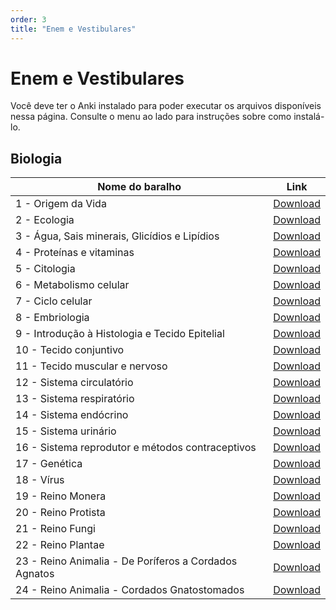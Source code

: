 ```yaml
---
order: 3
title: "Enem e Vestibulares"
---
```


# Enem e Vestibulares

Você deve ter o Anki instalado para poder executar os arquivos disponíveis nessa página. Consulte o menu ao lado para instruções sobre como instalá-lo.

## Biologia

<TableWrap>

| Nome do baralho                                       | Link                                                                                            |
|-------------------------------------------------------|-------------------------------------------------------------------------------------------------|
| 1 - Origem da Vida                                    | [Download](https://raposas.net/0:/Arquivos%20Principais/Flashcards/Enem%20e%20Vestibulares/Biologia/1%20-%20Origem%20da%20Vida.apkg) |
| 2 - Ecologia                                          | [Download](https://raposas.net/0:/Arquivos%20Principais/Flashcards/Enem%20e%20Vestibulares/Biologia/2%20-%20Ecologia.apkg)     |
| 3 - Água, Sais minerais, Glicídios e Lipídios         | [Download](https://raposas.net/0:/Arquivos%20Principais/Flashcards/Enem%20e%20Vestibulares/Biologia/3%20-%20%C3%81gua,%20Sais%20minerais,%20Glic%C3%ADdios%20e%20Lip%C3%ADdios.apkg) |
| 4 - Proteínas e vitaminas                             | [Download](https://raposas.net/0:/Arquivos%20Principais/Flashcards/Enem%20e%20Vestibulares/Biologia/4%20-%20Prote%C3%ADnas%20e%20vitaminas.apkg)   |
| 5 - Citologia                                         | [Download](https://raposas.net/0:/Arquivos%20Principais/Flashcards/Enem%20e%20Vestibulares/Biologia/5%20-%20Citologia.apkg) |
| 6 - Metabolismo celular                               | [Download](https://raposas.net/0:/Arquivos%20Principais/Flashcards/Enem%20e%20Vestibulares/Biologia/6%20-%20Metabolismo%20celular.apkg)     |
| 7 - Ciclo celular                                     | [Download](https://raposas.net/0:/Arquivos%20Principais/Flashcards/Enem%20e%20Vestibulares/Biologia/7%20-%20Ciclo%20celular.apkg)       |
| 8 - Embriologia                                       | [Download](https://raposas.net/0:/Arquivos%20Principais/Flashcards/Enem%20e%20Vestibulares/Biologia/8%20-%20Embriologia.apkg)   |
| 9 - Introdução à Histologia e Tecido Epitelial        | [Download](https://raposas.net/0:/Arquivos%20Principais/Flashcards/Enem%20e%20Vestibulares/Biologia/9%20-%20Introdu%C3%A7%C3%A3o%20%C3%A0%20histologia%20e%20tecido%20epitelial.apkg)   |
| 10 - Tecido conjuntivo                                | [Download](https://raposas.net/0:/Arquivos%20Principais/Flashcards/Enem%20e%20Vestibulares/Biologia/10%20-%20Tecido%20conjuntivo.apkg)   |
| 11 - Tecido muscular e nervoso                        | [Download](https://raposas.net/0:/Arquivos%20Principais/Flashcards/Enem%20e%20Vestibulares/Biologia/11%20-%20Tecido%20Muscular%20e%20Nervoso.apkg)   |
| 12 - Sistema circulatório                             | [Download](https://raposas.net/0:/Arquivos%20Principais/Flashcards/Enem%20e%20Vestibulares/Biologia/12%20-%20Sistema%20circulat%C3%B3rio.apkg)   |
| 13 - Sistema respiratório                             | [Download](https://raposas.net/0:/Arquivos%20Principais/Flashcards/Enem%20e%20Vestibulares/Biologia/13%20-%20Sistema%20respirat%C3%B3rio.apkg)   |
| 14 - Sistema endócrino                                | [Download](https://raposas.net/0:/Arquivos%20Principais/Flashcards/Enem%20e%20Vestibulares/Biologia/14%20-%20Sistema%20end%C3%B3crino.apkg)   |
| 15 - Sistema urinário                                 | [Download](https://raposas.net/0:/Arquivos%20Principais/Flashcards/Enem%20e%20Vestibulares/Biologia/15%20-%20Sistema%20urin%C3%A1rio.apkg)   |
| 16 - Sistema reprodutor e métodos contraceptivos      | [Download](https://raposas.net/0:/Arquivos%20Principais/Flashcards/Enem%20e%20Vestibulares/Biologia/16%20-%20Sistema%20reprodutor%20e%20m%C3%A9todos%20contraceptivos.apkg)   |
| 17 - Genética                                         | [Download](https://raposas.net/0:/Arquivos%20Principais/Flashcards/Enem%20e%20Vestibulares/Biologia/17%20-%20Gen%C3%A9tica.apkg)   |
| 18 - Vírus                                            | [Download](https://raposas.net/0:/Arquivos%20Principais/Flashcards/Enem%20e%20Vestibulares/Biologia/18%20-%20V%C3%ADrus.apkg)   |
| 19 - Reino Monera                                     | [Download](https://raposas.net/0:/Arquivos%20Principais/Flashcards/Enem%20e%20Vestibulares/Biologia/19%20-%20Reino%20Monera.apkg)   |
| 20 - Reino Protista                                   | [Download](https://raposas.net/0:/Arquivos%20Principais/Flashcards/Enem%20e%20Vestibulares/Biologia/20%20-%20Reino%20Protista.apkg)   |
| 21 - Reino Fungi                                      | [Download](https://raposas.net/0:/Arquivos%20Principais/Flashcards/Enem%20e%20Vestibulares/Biologia/21%20-%20Reino%20Fungi.apkg)   |
| 22 - Reino Plantae                                    | [Download](https://raposas.net/0:/Arquivos%20Principais/Flashcards/Enem%20e%20Vestibulares/Biologia/22%20-%20Reino%20Plantae.apkg)   |
| 23 - Reino Animalia - De Poríferos a Cordados Agnatos | [Download](https://raposas.net/0:/Arquivos%20Principais/Flashcards/Enem%20e%20Vestibulares/Biologia/23%20-%20Reino%20Animalia%20-%20De%20Por%C3%ADferos%20a%20Cordados%20Agnatos.apkg)   |
| 24 - Reino Animalia - Cordados Gnatostomados          | [Download](https://raposas.net/0:/Arquivos%20Principais/Flashcards/Enem%20e%20Vestibulares/Biologia/24%20-%20Reino%20Animalia%20-%20Cordados%20Gnatostomados.apkg)   |

</TableWrap>

